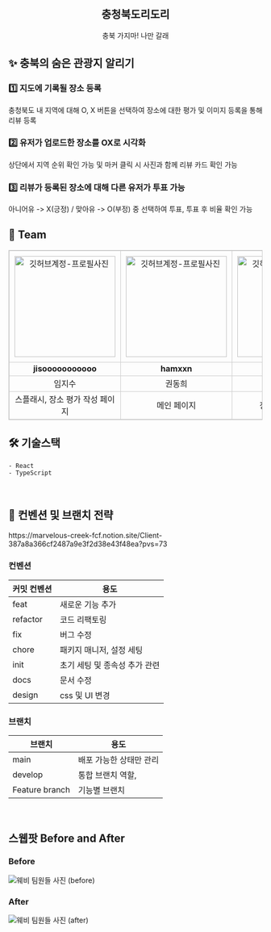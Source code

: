 <div align="center">
  <h2>충청북도리도리</h2>
  <p>충북 가지마! 나만 갈래</p>
</div>

<h2> ✨ 충북의 숨은 관광지 알리기 </h2>

<h3> 1️⃣ 지도에 기록될 장소 등록  </h3>
<div>충청북도 내 지역에 대해 O, X 버튼을 선택하여 장소에 대한 평가 및 이미지 등록을 통해 리뷰 등록
  <br /></div>

<h3> 2️⃣ 유저가 업로드한 장소를 OX로 시각화 </h3>
<div>상단에서 지역 순위 확인 가능 및 마커 클릭 시 사진과 함께 리뷰 카드 확인 가능
 <br /></div>

 <h3> 3️⃣ 리뷰가 등록된 장소에 대해 다른 유저가 투표 가능 </h3>
<div>아니어유 -> X(긍정) / 맞아유 -> O(부정) 중 선택하여 투표, 투표 후 비율 확인 가능
 <br /></div>

<h2> 👥 Team </h2>

<table align="center" style="border-collapse: collapse; text-align: center; border: 1px solid #ccc;">
    <thead>
        <tr>
            <td style="min-width: 150px; border: 1px solid #ccc; padding: 10px;">
                <a href="https://github.com/jisooooooooooo">
                    <img src="https://avatars.githubusercontent.com/u/101373627?s=400&u=dcfce1323b6a8c971b2baca839d5eeda4cbd852b&v=4" width="200" alt="깃허브계정-프로필사진" />
                </a>
            </td>
            <td style="min-width: 150px; border: 1px solid #ccc; padding: 10px;">
                <a href="https://github.com/hamxxn">
                    <img src="https://avatars.githubusercontent.com/u/150767569?v=4" width="200" alt="깃허브계정-프로필사진" />
                </a>
            </td>
            <td style="min-width: 150px; border: 1px solid #ccc; padding: 10px;">
                <a href="https://github.com/shinjigu">
                    <img src="https://avatars.githubusercontent.com/u/130023628?v=4" width="200" alt="깃허브계정-프로필사진" />
                </a>
            </td>
            <td style="min-width: 150px; border: 1px solid #ccc; padding: 10px;">
                <a href="https://github.com/karnelll">
                    <img src="https://avatars.githubusercontent.com/u/165611407?v=4" width="200" alt="깃허브계정-프로필사진" />
                </a>
            </td>
        </tr>
        <tr>
            <td style="border: 1px solid #ccc;"><b>jisooooooooooo</b></td>
            <td style="border: 1px solid #ccc;"><b>hamxxn</b></td>
            <td style="border: 1px solid #ccc;"><b>shinjigu</b></td>
            <td style="border: 1px solid #ccc;"><b>karnell</b></td>
        </tr>
    </thead>
    <tbody>
        <tr>
            <td style="border: 1px solid #ccc;">임지수</td>
            <td style="border: 1px solid #ccc;">권동희</td>
            <td style="border: 1px solid #ccc;">신지수</td>
            <td style="border: 1px solid #ccc;">최서희</td>
        </tr>
        <tr>
            <td style="border: 1px solid #ccc;">스플래시, 장소 평가 작성 페이지</td>
            <td style="border: 1px solid #ccc;">메인 페이지</td>
            <td style="border: 1px solid #ccc;">장소 상세 페이지</td>
            <td style="border: 1px solid #ccc;">장소 리뷰 카테고리, 지역 선택 모달</td>
        </tr>
    </tbody>
</table>



<h2> 🛠 기술스택 </h2>


```
- React
- TypeScript
```

<br/>

<h2>  📄 컨벤션 및 브랜치 전략 </h2>
https://marvelous-creek-fcf.notion.site/Client-387a8a366cf2487a9e3f2d38e43f48ea?pvs=73


<h3> 컨벤션 </h3>

| 커밋 컨벤션 | 용도 |
| ----------- | ---- |
| feat        |   새로운 기능 추가   |
| refactor    |   코드 리팩토링   |
|  fix        |   버그 수정   |
|  chore      |   패키지 매니저, 설정 세팅|
|  init        |   초기 세팅 및 종속성 추가 관련  |
|  docs        |   문서 수정   |
|  design        |   css 및 UI 변경   |

<h3> 브랜치 </h3>

| 브랜치 | 용도 |
| ------ | ---- |
| main   |   배포 가능한 상태만 관리   |
|  develop    |   통합 브랜치 역할,    |
|   Feature branch    |   기능별 브랜치   |

<br/>

<h2>스웹팟 Before and After</h2>
<h3>Before</h3>
<img src="https://github.com/user-attachments/assets/37094129-945e-4eb6-970f-c97203f68674" alt="웨비 팀원들 사진 (before)"/>
 
<h3>After</h3>
<img src="" alt="웨비 팀원들 사진 (after)"/>
